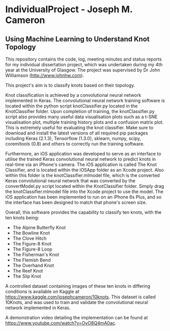 # IndividualProject - Joseph M. Cameron
## Using Machine Learning to Understand Knot Topology
This repository contains the code, log, meeting minutes and status reports for my individual dissertation project, which was undertaken during my 4th year at the University of Glasgow. The project was supervised by Dr John Williamson (http://www.johnhw.com).

This project's aim is to classify knots based on their topology.

Knot classification is achieved by a convolutional neural network implemented in Keras.
The convolutional neural network training software is located within the python script knotClassifier.py located in the KnotClassifier folder.
Upon completion of training, the knotClassifier.py script also provides many useful data visualisation plots such as a t-SNE visualisation plot, multiple training history plots and a confusion matrix plot.
This is extremely useful for evaluating the knot classifier.
Make sure to download and install the latest versions of all required pip packages including Keras (2.1.3), Tensorflow (1.3.0), sklearn, numpy, scipy, coremltools (0.8) and others to correctly run the training software.

Furthermore, an iOS application was developed to serve as an interface to utilise the trained Keras convolutional neural network to predict knots in real-time via an iPhone's camera.
The iOS application is called The Knot Classifier, and is located within the iOSApp folder as an Xcode project.
Also within this folder is the knotClassifier.mlmodel file, which is the converted Keras convolutional neural network that was converted by the convertModel.py script located within the KnotClassifier folder.
Simply drag the knotClassifier.mlmodel file into the Xcode project to use the model.
The iOS application has been implemented to run on an iPhone 6s Plus, and so the interface has been designed to match that phone's screen size.

Overall, this software provides the capability to classify ten knots, with the ten knots being:
* The Alpine Butterfly Knot
* The Bowline Knot
* The Clove Hitch
* The Figure-8 Knot
* The Figure-8 Loop
* The Fisherman's Knot
* The Flemish Bend
* The Overhand Knot
* The Reef Knot
* The Slip Knot

A controlled dataset containing images of these ten knots in differing conditions is available on Kaggle at https://www.kaggle.com/josephcameron/10knots.
This dataset is called 10Knots, and was used to train and validate the convolutional neural network implemented in Keras.

A demonstration video detailing the implementation can be found at https://www.youtube.com/watch?v=OvO8Q4mA0ac.

